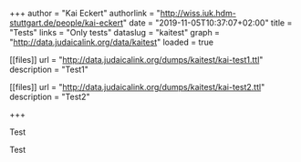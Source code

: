+++
author = "Kai Eckert"
authorlink = "http://wiss.iuk.hdm-stuttgart.de/people/kai-eckert"
date = "2019-11-05T10:37:07+02:00"
title = "Tests"
links = "Only tests" 
dataslug = "kaitest"
graph = "http://data.judaicalink.org/data/kaitest"
loaded = true


[[files]]
	url = "http://data.judaicalink.org/dumps/kaitest/kai-test1.ttl"
	description = "Test1"
	
[[files]]
	url = "http://data.judaicalink.org/dumps/kaitest/kai-test2.ttl"
	description = "Test2"
	
	
+++

Test
<!--more-->
Test
